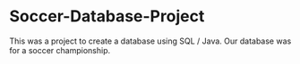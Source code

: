 # Soccer-Database-Project
This was a project to create a database using SQL / Java.  Our database was for a soccer championship.
